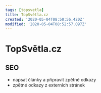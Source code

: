```yaml
---
tags: [topsvetla]
title: TopSvětla.cz
created: '2020-05-04T08:50:56.420Z'
modified: '2020-05-04T08:52:57.097Z'
---
```


# TopSvětla.cz
## SEO
- napsat články a připravit zpětné odkazy
- zpětné odkazy z externích stránek
